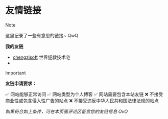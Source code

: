  # 友情链接
> [!NOTE]
> 这里记录了一些有意思的链接~ QwQ

**我的友链**
 - [chengzisoft](https://www.chengzisoft.top/) 世界拯救技术宅
 - 


> [!IMPORTANT]
> **友链申请要求：**
> 
> ✅ 网站能够正常访问
> ✅ 网站类型为个人博客
> ✅ 网站需要包含本站友链
> ❌ 不接受商业性或包含侵入性广告的站点
> ❌ 不接受违反中华人民共和国法律法规的站点
> 
> _如果符合如上条件，可在本页面评论区留言您的友链信息 OvO_